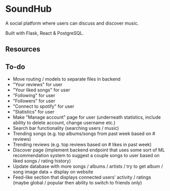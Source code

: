# SoundHub
A social platform where users can discuss and discover music.

Built with Flask, React &amp; PostgreSQL.

## Resources

## To-do
- Move routing / models to separate files in backend
- "Your reviews" for user
- "Your liked songs" for user
- "Following" for user
- "Followers" for user
- "Connect to spotify" for user
- "Statistics" for user
- Make "Manage account" page for user (underneath statistics, include ability to delete account, change username etc.)
- Search bar functionality (searching users / music)
- Trending songs (e.g. top albums/songs from past week based on # reviews)
- Trending reviews (e.g. top reviews based on # likes in past week)
- Discover page (implement backend endpoint that uses some sort of ML recommendation system to suggest a couple songs to user based on liked songs / rating history)
- Update database with more songs / albums / artists / try to get album / song image data + display on website
- Feed-like section that displays connected users' activity / ratings (maybe global / popular then ability to switch to friends only)